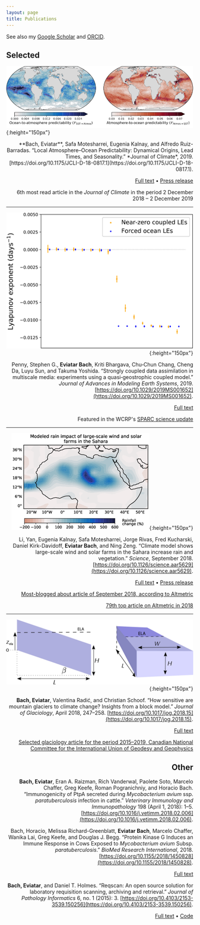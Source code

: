 ```yaml
---
layout: page
title: Publications
---
```

 
See also my [Google Scholar](https://scholar.google.com/citations?user=qeCEIpwAAAAJ) and [ORCID](https://orcid.org/0000-0002-9725-0203).

## Selected
![](/assets/predictability.png){:height="150px"}

<script type="text/javascript" src="https://d1bxh8uas1mnw7.cloudfront.net/assets/embed.js"></script><div class="altmetric-embed" data-badge-type="donut" data-altmetric-id="64616051" style="text-align:right" />**Bach, Eviatar**, Safa Motesharrei, Eugenia Kalnay, and Alfredo Ruiz-Barradas. “Local Atmosphere–Ocean Predictability: Dynamical Origins, Lead Times, and Seasonality.” *Journal of Climate*, 2019. [https://doi.org/10.1175/JCLI-D-18-0817.1](https://doi.org/10.1175/JCLI-D-18-0817.1).

[Full text](https://journals.ametsoc.org/doi/pdf/10.1175/JCLI-D-18-0817.1) • [Press release](https://umdrightnow.umd.edu/news/new-statistical-method-delivers-first-comprehensive-global-picture-mutual-prediction-atmosphere)

6th most read article in the *Journal of Climate* in the period 2 December 2018 – 2 December 2019

<hr>
<script type="text/javascript" src="https://d1bxh8uas1mnw7.cloudfront.net/assets/embed.js"></script><div class="altmetric-embed" data-badge-type="donut" data-altmetric-id="61535555" />

![](/assets/lyapunov.jpg){:height="150px"}

Penny, Stephen G., **Eviatar Bach**, Kriti Bhargava, Chu‐Chun Chang, Cheng Da, Luyu Sun, and Takuma Yoshida. “Strongly coupled data assimilation in multiscale media: experiments using a quasi‐geostrophic coupled model.”  *Journal of Advances in Modeling Earth Systems*, 2019. [https://doi.org/10.1029/2019MS001652](https://doi.org/10.1029/2019MS001652).

[Full text](https://agupubs.onlinelibrary.wiley.com/doi/epdf/10.1029/2019MS001652)

Featured in the WCRP's [SPARC science update](https://www.sparc-climate.org/2019/06/11/sparc-science-update-4-june-10-june/)

<hr>
<script type="text/javascript" src="https://d1bxh8uas1mnw7.cloudfront.net/assets/embed.js"></script><div class="altmetric-embed" data-badge-type="donut" data-altmetric-id="47876871" />

![](/assets/precip_relative.png){:height="150px"}

Li, Yan, Eugenia Kalnay, Safa Motesharrei, Jorge Rivas, Fred Kucharski, Daniel Kirk-Davidoff, **Eviatar Bach**, and Ning Zeng. “Climate model shows large-scale wind and solar farms in the Sahara increase rain and vegetation.” *Science*, September 2018. [https://doi.org/10.1126/science.aar5629](https://doi.org/10.1126/science.aar5629).

[Full text](http://science.sciencemag.org/content/sci/361/6406/1019.full.pdf?ijkey=frvIs8neJ0bx.&keytype=ref&siteid=sci) • [Press release](https://umdrightnow.umd.edu/news/large-scale-wind-and-solar-farms-sahara-would-increase-rain-and-vegetation)

[Most-blogged about article of September 2018, according to Altmetric](https://www.altmetric.com/blog/september-high-five-top-of-the-blogs/)

[79th top article on Altmetric in 2018](https://www.altmetric.com/top100/2018/)

<hr>
<script type="text/javascript" src="https://d1bxh8uas1mnw7.cloudfront.net/assets/embed.js"></script><div class="altmetric-embed" data-badge-type="donut" data-altmetric-id="34137384" />

![](/assets/glacier.jpg){:height="150px"}

**Bach, Eviatar**, Valentina Radić, and Christian Schoof. “How sensitive are mountain glaciers to climate change? Insights from a block model.” *Journal of Glaciology*, April 2018, 247–258. [https://doi.org/10.1017/jog.2018.15](https://doi.org/10.1017/jog.2018.15).

[Full text](https://www.cambridge.org/core/services/aop-cambridge-core/content/view/28BA3694D360B9CDE899703750C84900/S0022143018000151a.pdf/how_sensitive_are_mountain_glaciers_to_climate_change_insights_from_a_block_model.pdf)

[Selected glaciology article for the period 2015–2019, Canadian National Committee for the International Union of Geodesy and Geophysics](http://cgu-ugc.ca/cguwp/wp-content/media/CNC-IUGG-2019-Quad-Report-complete.pdf)

## Other

**Bach, Eviatar**, Eran A. Raizman, Rich Vanderwal, Paolete Soto, Marcelo Chaffer, Greg Keefe, Roman Pogranichniy, and Horacio Bach. “Immunogenicity of PtpA secreted during *Mycobacterium avium* ssp. *paratuberculosis* infection in cattle.” *Veterinary Immunology and Immunopathology* 198 (April 1, 2018): 1–5. [https://doi.org/10.1016/j.vetimm.2018.02.006](https://doi.org/10.1016/j.vetimm.2018.02.006).

Bach, Horacio, Melissa Richard-Greenblatt, **Eviatar Bach**, Marcelo Chaffer, Wanika Lai, Greg Keefe, and Douglas J. Begg. “Protein Kinase G Induces an Immune Response in Cows Exposed to *Mycobacterium avium* Subsp. *paratuberculosis*.” *BioMed Research International*, 2018. [https://doi.org/10.1155/2018/1450828](https://doi.org/10.1155/2018/1450828). 

[Full text](assets/1450828.pdf)

**Bach, Eviatar**, and Daniel T. Holmes. “Reqscan: An open source solution for laboratory requisition scanning, archiving and retrieval.” *Journal of Pathology Informatics* 6, no. 1 (2015): 3. [https://doi.org/10.4103/2153-3539.150256](https://doi.org/10.4103/2153-3539.150256).

[Full text](assets/JPatholInform613-181267_050206.pdf) • [Code](https://github.com/eviatarbach/reqscan)
